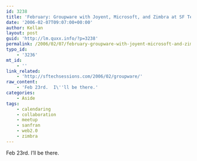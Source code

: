 ```yaml
---
id: 3238
title: 'February: Groupware with Joyent, Microsoft, and Zimbra at SF Tech Sessions'
date: '2006-02-07T09:07:00+00:00'
author: Kellan
layout: post
guid: 'http://lm.quxx.info/?p=3238'
permalink: /2006/02/07/february-groupware-with-joyent-microsoft-and-zimbra-at-sf-tech-sessions/
typo_id:
    - '3236'
mt_id:
    - ''
link_related:
    - 'http://sftechsessions.com/2006/02/groupware/'
raw_content:
    - 'Feb 23rd.  I\''ll be there.'
categories:
    - Aside
tags:
    - calendaring
    - collaboration
    - meetup
    - sanfran
    - web2.0
    - zimbra
---
```


Feb 23rd. I’ll be there.